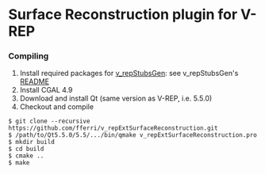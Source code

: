 # Surface Reconstruction plugin for V-REP

### Compiling

1. Install required packages for [v_repStubsGen](https://github.com/fferri/v_repStubsGen): see v_repStubsGen's [README](external/v_repStubsGen/README.md)
2. Install CGAL 4.9
3. Download and install Qt (same version as V-REP, i.e. 5.5.0)
4. Checkout and compile
```
$ git clone --recursive https://github.com/fferri/v_repExtSurfaceReconstruction.git
$ /path/to/Qt5.5.0/5.5/.../bin/qmake v_repExtSurfaceReconstruction.pro
$ mkdir build
$ cd build
$ cmake ..
$ make
```
